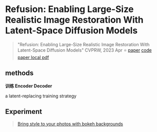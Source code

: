 # Refusion: Enabling Large-Size Realistic Image Restoration With Latent-Space Diffusion Models

> "Refusion: Enabling Large-Size Realistic Image Restoration With Latent-Space Diffusion Models" CVPRW, 2023 Apr :star:
> [paper](https://arxiv.org/abs/2304.08291) [code](https://github.com/Algolzw/image-restoration-sde?utm_source=catalyzex.com)
> [paper local pdf](./2023_04_CVPRW_Refusion--Enabling-Large-Size-Realistic-Image-Restoration-with-Latent-Space-Diffusion-Models.pdf)

## methods

**训练 Encoder Decoder**

a latent-replacing training strategy



## Experiment

> [Bring style to your photos with bokeh backgrounds](https://www.adobe.com/creativecloud/photography/discover/bokeh-effect.html)